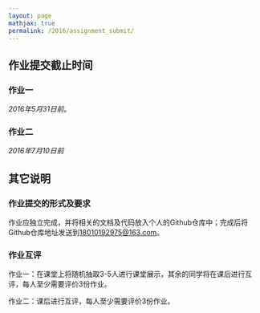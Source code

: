 ```yaml
---
layout: page
mathjax: true
permalink: /2016/assignment_submit/
---
```


## 作业提交截止时间

### 作业一

*2016年5月31日前*。

### 作业二

*2016年7月10日前*

## 其它说明

### 作业提交的形式及要求

作业应独立完成，并将相关的文档及代码放入个人的Github仓库中；完成后将Github仓库地址发送到<a href="mailto:18010192975@163.com">18010192975@163.com</a>。

### 作业互评

作业一：在课堂上将随机抽取3-5人进行课堂展示，其余的同学将在课后进行互评，每人至少需要评价3份作业。

作业二：课后进行互评，每人至少需要评价3份作业。


